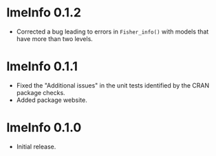 # lmeInfo 0.1.2

* Corrected a bug leading to errors in `Fisher_info()` with models that have more than two levels.

# lmeInfo 0.1.1

* Fixed the "Additional issues" in the unit tests identified by the CRAN package checks. 
* Added package website.

# lmeInfo 0.1.0

* Initial release.
